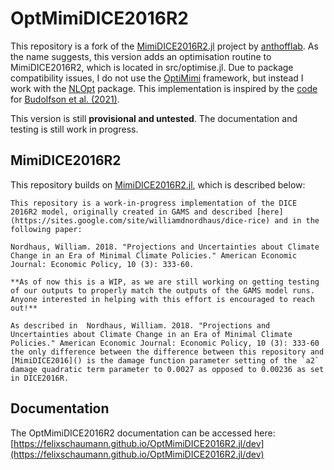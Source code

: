 # OptMimiDICE2016R2

This repository is a fork of the [MimiDICE2016R2.jl](https://github.com/anthofflab/MimiDICE2016R2.jl) project by [anthofflab](https://github.com/anthofflab). As the name suggests, this version adds an optimisation routine to MimiDICE2016R2, which is located in src/optimise.jl. Due to package compatibility issues, I do not use the [OptiMimi](https://juliapackages.com/p/optimimi) framework, but instead I work with the [NLOpt](https://www.juliapackages.com/p/nlopt) package. This implementation is inspired by the [code](https://github.com/Environment-Research/Utilitarianism/blob/master/src/helper_functions.jl) for [Budolfson et al. (2021)](https://www.nature.com/articles/s41558-021-01130-6).

This version is still **provisional and untested**. The documentation and testing is still work in progress.

## MimiDICE2016R2

This repository builds on [MimiDICE2016R2.jl](https://github.com/anthofflab/MimiDICE2016R2.jl), which is described below:

    This repository is a work-in-progress implementation of the DICE 2016R2 model, originally created in GAMS and described [here](https://sites.google.com/site/williamdnordhaus/dice-rice) and in the following paper:

    Nordhaus, William. 2018. "Projections and Uncertainties about Climate Change in an Era of Minimal Climate Policies." American Economic Journal: Economic Policy, 10 (3): 333-60.

    **As of now this is a WIP, as we are still working on getting testing of our outputs to properly match the outputs of the GAMS model runs. Anyone interested in helping with this effort is encouraged to reach out!**

    As described in  Nordhaus, William. 2018. "Projections and Uncertainties about Climate Change in an Era of Minimal Climate Policies." American Economic Journal: Economic Policy, 10 (3): 333-60 the only difference between the difference between this repository and [MimiDICE2016]() is the damage function parameter setting of the `a2` damage quadratic term parameter to 0.0027 as opposed to 0.00236 as set in DICE2016R.

## Documentation

The OptMimiDICE2016R2 documentation can be accessed here: [https://felixschaumann.github.io/OptMimiDICE2016R2.jl/dev](https://felixschaumann.github.io/OptMimiDICE2016R2.jl/dev)